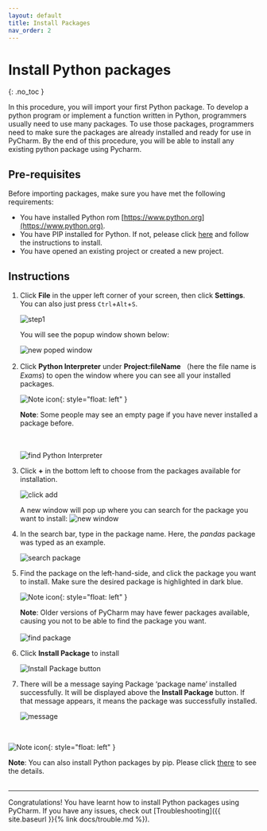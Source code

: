 ```yaml
---
layout: default
title: Install Packages
nav_order: 2
---
```


# Install Python packages
{: .no_toc }

In this procedure, you will import your first Python package. To develop a python program or implement a function written in Python, programmers usually need to use many packages. To use those packages, programmers need to make sure the packages are already installed and ready for use in PyCharm. By the end of this procedure, you will be able to install any existing python package using Pycharm.

## Pre-requisites
Before importing packages, make sure you have met the following requirements:
* You have installed Python rom [https://www.python.org](https://www.python.org).
* You have PIP installed for Python. If not, pelease click [here](https://phoenixnap.com/kb/install-pip-windows) and follow the instructions to install.
* You have opened an existing project or created a new project.

## Instructions

1. Click **File** in the upper left corner of your screen, then click **Settings**. You can also just press `Ctrl`+`Alt`+`S`.
   
    ![step1](https://raw.githubusercontent.com/Dani-j/team2-pycharm/gh-pages/assets/images/docs/package/1.png?raw=true "step one")  

    You will see the popup window shown below:

    ![new poped window](https://raw.githubusercontent.com/Dani-j/team2-pycharm/gh-pages/assets/images/docs/package/1.9.png?raw=true "new poped window") 

2. Click **Python Interpreter** under **Project:fileName** （here the file name is *Exams*) to open the window where you can see all your installed packages.
   
    ![Note icon](https://github.com/dl90/linux-basics/blob/gh-pages/docs/images/icons/note.png?raw=true "Note"){: style="float: left" }
 
    **Note**: Some people may see an empty page if you have never installed a package before.
    <br /> 
    <br>
    <br>

    ![find Python Interpreter](https://raw.githubusercontent.com/Dani-j/team2-pycharm/gh-pages/assets/images/docs/package/2_0.png?raw=true "find Python Interpreter") 


3. Click **+** in the bottom left to choose from the packages available for installation.
   
    ![click add](https://raw.githubusercontent.com/Dani-j/team2-pycharm/gh-pages/assets/images/docs/package/3.png?raw=true "click add")

    A new window will pop up where you can search for the package you want to install:
    ![new window](https://raw.githubusercontent.com/Dani-j/team2-pycharm/gh-pages/assets/images/docs/package/3_5.png?raw=true "new window")


4. In the search bar, type in the package name. Here, the *pandas* package was typed as an example.
   
    ![search package](https://raw.githubusercontent.com/Dani-j/team2-pycharm/gh-pages/assets/images/docs/package/4_0.png?raw=true "search package")


5.  Find the package on the left-hand-side, and click the package you want to install. Make sure the desired package is highlighted in dark blue.
   
    ![Note icon](https://github.com/dl90/linux-basics/blob/gh-pages/docs/images/icons/note.png?raw=true "Note"){: style="float: left" }
    
    **Note**: Older versions of PyCharm may have fewer packages available, causing you not to be able to find the package you want.
    <br /> 
    <br /> 
    ![find package](https://raw.githubusercontent.com/Dani-j/team2-pycharm/gh-pages/assets/images/docs/package/pandas.png?raw=true "find package")


6. Click **Install Package** to install   
   
    ![Install Package button](https://raw.githubusercontent.com/Dani-j/team2-pycharm/gh-pages/assets/images/docs/package/5.png?raw=true "Install Package button")


7. There will be a message saying Package ‘package name’ installed successfully. It will be displayed above the  **Install Package** button. If that message appears, it means the package was successfully installed.
   
    ![message](https://raw.githubusercontent.com/Dani-j/team2-pycharm/gh-pages/assets/images/docs/package/6_1.png?raw=true "message")

<br>

![Note icon](https://github.com/dl90/linux-basics/blob/gh-pages/docs/images/icons/note.png?raw=true "Note"){: style="float: left" }

**Note**: You can also install Python packages by pip. Please click [there](https://docs.python.org/3/installing/index.html) to see the details.
<br>
<br>

---
Congratulations! You have learnt how to install Python packages using PyCharm. If you have any issues, check out [Troubleshooting]({{ site.baseurl }}{% link docs/trouble.md %}).
